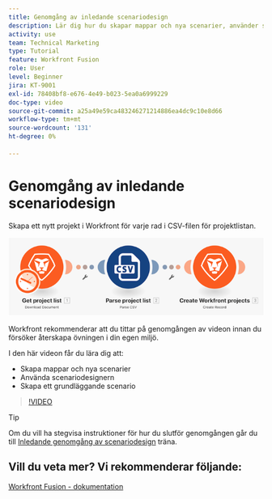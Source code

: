 ```yaml
---
title: Genomgång av inledande scenariodesign
description: Lär dig hur du skapar mappar och nya scenarier, använder scenariodesignern och skapar ett grundläggande scenario i [!DNL Adobe Workfront Fusion].
activity: use
team: Technical Marketing
type: Tutorial
feature: Workfront Fusion
role: User
level: Beginner
jira: KT-9001
exl-id: 78408bf8-e676-4e49-b023-5ea0a6999229
doc-type: video
source-git-commit: a25a49e59ca483246271214886ea4dc9c10e8d66
workflow-type: tm+mt
source-wordcount: '131'
ht-degree: 0%

---
```


# Genomgång av inledande scenariodesign

Skapa ett nytt projekt i Workfront för varje rad i CSV-filen för projektlistan.

![En bild av Fusion-scenariot](assets/understand-the-basics-1.png)

Workfront rekommenderar att du tittar på genomgången av videon innan du försöker återskapa övningen i din egen miljö.

I den här videon får du lära dig att:

* Skapa mappar och nya scenarier
* Använda scenariodesignern
* Skapa ett grundläggande scenario

>[!VIDEO](https://video.tv.adobe.com/v/335261/?quality=12&learn=on)

>[!TIP]
>
>Om du vill ha stegvisa instruktioner för hur du slutför genomgången går du till [Inledande genomgång av scenariodesign](https://experienceleague.adobe.com/docs/workfront-learn/tutorials-workfront/fusion/exercises/initial-scenario-design.html?lang=en) träna.



## Vill du veta mer? Vi rekommenderar följande:

[Workfront Fusion - dokumentation](https://experienceleague.adobe.com/docs/workfront/using/adobe-workfront-fusion/workfront-fusion-2.html?lang=en)
